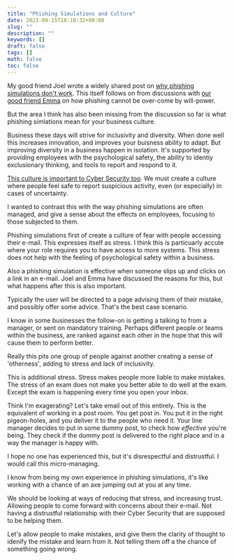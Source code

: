 ```yaml
---
title: "Phishing Simulations and Culture"
date: 2023-09-15T18:10:32+00:00
slug: ""
description: ""
keywords: []
draft: false
tags: []
math: false
toc: false
---
```


My good friend Joel wrote a widely shared post on [why phishing simulations don't work](https://joelgsamuel.medium.com/what-i-mean-by-defence-in-depth-cybersecurity-6ac07f89ad89). This itself follows on from discussions with [our good friend Emma](https://twitter.com/EmmaWicksCyber) on how phishing cannot be over-come by will-power.

But the area I think has also been missing from the discussion so far is what phishing simlations mean for your business culture.

Business these days will strive for inclusivity and diversity. When done well this increases innovation, and improves your buisness ability to adapt. But improving diversity in a business happen in isolation. It's supported by providing employees with the psychological safety, the ability to identiy exclusionary thinking, and tools to report and respond to it.

[This culture is important to Cyber Security too](https://cyberempathy.org/episodes/creating-psychological-safety-in-cybersecurity). We must create a culture where people feel safe to report suspicious activity, even (or especially) in cases of uncertainty.

I wanted to contrast this with the way phishing simulations are often managed, and give a sense about the effects on employees, focusing to those subjected to them.

<!--alex ignore fear-->
Phishing simulations first of create a culture of fear with people accessing their e-mail. This expresses itself as stress. I think this is particuarly accute where your role requires you to have access to more systems. This stress does not help with the feeling of  psychological safety within a business.

Also a phishing simulation is effective when someone slips up and clicks on a link in an e-mail. Joel and Emma have discussed the reasons for this, but what happens after this is also important.

Typically the user will be directed to a page advising them of their mistake, and possibly offer some advice. That's the best case scenario.

I know in some businesses the follow-on is getting a talking to from a manager, or sent on mandatory training. Perhaps different people or teams within the business, are ranked against each other in the hope that this will cause them to perform better.

Really this pits one group of people against another creating a sense of 'otherness', adding to stress and lack of inclusivity.

This is additional stress. Stress makes people more liable to make mistakes. The stress of an exam does not make you better able to do well at the exam. Except the exam is happening every time you open your inbox.

<!--alex ignore dummy-->
Think I'm exagerating? Let's take email out of this entirely. This is the equivalent of working in a post room. You get post in. You put it in the right pigeon-holes, and you deliver it to the people who need it. Your line manager decides to put in some dummy post, to check how _effective_ you're being. They check if the dummy post is delivered to the right place and in a way the manager is happy with.

I hope no one has experienced this, but it's disrespectful and distrustful. I would call this micro-managing.

I know from being my own experience in phishing simulations, it's like working with a chance of an axe jumping out at you at any time.

We should be looking at ways of reducing that stress, and increasing trust. Allowing people to come forward with concerns about their e-mail. Not having a distrustful relationship with their Cyber Security that are supposed to be helping them.

Let's allow people to make mistakes, and give them the clarity of thought to idenify the mistake and learn from it. Not telling them off a the chance of something going wrong.